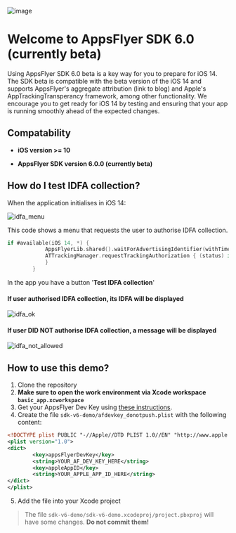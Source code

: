 ![image](https://user-images.githubusercontent.com/61788924/89123513-9f5e4000-d4d8-11ea-9025-653c9f290ed8.png)

# **Welcome to AppsFlyer SDK 6.0 (currently beta)**

Using AppsFlyer SDK 6.0 beta is a key way for you to prepare for iOS 14. The SDK beta is compatible with the beta version of the iOS 14 and supports AppsFlyer's aggregate attribution (link to blog) and Apple's AppTrackingTransperancy framework, among other functionality. We encourage you to get ready for iOS 14 by testing and ensuring that your app is running smoothly ahead of the expected changes.

## Compatability
- **iOS version >= 10**

- **AppsFlyer SDK version 6.0.0 (currently beta)**

## How do I test IDFA collection?

When the application initialises in iOS 14:

![idfa_menu](https://user-images.githubusercontent.com/61788924/89154579-cd429380-d56f-11ea-96be-0a39e2bf1350.png)

This code shows a menu that requests the user to authorise IDFA collection.

```swift
if #available(iOS 14, *) {
            AppsFlyerLib.shared().waitForAdvertisingIdentifier(withTimeoutInterval: 60)
            ATTrackingManager.requestTrackingAuthorization { (status) in
            }
        }
```

In the app you have a button '**Test IDFA collection**'

#### If user authorised IDFA collection, its IDFA will be displayed

![idfa_ok](https://user-images.githubusercontent.com/61788924/89153007-bfd7da00-d56c-11ea-8b04-1763bd184a5f.png)

#### If user DID NOT authorise IDFA collection, a message will be displayed

![idfa_not_allowed](https://user-images.githubusercontent.com/61788924/89152971-acc50a00-d56c-11ea-9198-6b3af746be10.png)

## How to use this demo?

1. Clone the repository
2. **Make sure to open the work environment via Xcode workspace `basic_app.xcworkspace`**
3. Get your AppsFlyer Dev Key using [these instructions][get_af_devkey].
4. Create the file `sdk-v6-demo/afdevkey_donotpush.plist` with the following content:
```xml
<!DOCTYPE plist PUBLIC "-//Apple//DTD PLIST 1.0//EN" "http://www.apple.com/DTDs/PropertyList-1.0.dtd">
<plist version="1.0">
<dict>
        <key>appsFlyerDevKey</key>
        <string>YOUR_AF_DEV_KEY_HERE</string>
        <key>appleAppID</key>
        <string>YOUR_APPLE_APP_ID_HERE</string>
</dict>
</plist>
```
5. Add the file into your Xcode project
> The file `sdk-v6-demo/sdk-v6-demo.xcodeproj/project.pbxproj` will have some changes. **Do not commit them!**

[get_af_devkey]: https://support.appsflyer.com/hc/en-us/articles/207032066-iOS-SDK-integration-for-developers#integration-31-retrieving-your-dev-key